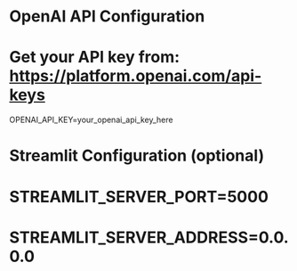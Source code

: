 # OpenAI API Configuration
# Get your API key from: https://platform.openai.com/api-keys
OPENAI_API_KEY=your_openai_api_key_here

# Streamlit Configuration (optional)
# STREAMLIT_SERVER_PORT=5000
# STREAMLIT_SERVER_ADDRESS=0.0.0.0